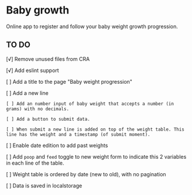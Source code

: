 # Baby growth
Online app to register and follow your baby weight growth progression.

## TO DO
[√] Remove unused files from CRA

[√] Add eslint support

[ ] Add a title to the page "Baby weight progression"

[ ] Add a new line
    
    [ ] Add an number input of baby weight that accepts a number (in grams) with no decimals.
    
    [ ] Add a button to submit data.
    
    [ ] When submit a new line is added on top of the weight table. This line has the weight and a timestamp (of submit moment).

[ ] Enable date edition to add past weights

[ ] Add `poop` and `feed` toggle to new weight form to indicate this 2 variables in each line of the table.

[ ] Weight table is ordered by date (new to old), with no pagination

[ ] Data is saved in localstorage
